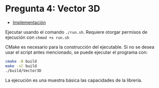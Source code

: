# Pregunta 4: Vector 3D

* [Implementación](src/vector3D.cpp)

Ejecutar usando el comando ```./run.sh```. Requiere otorgar permisos de 
ejecución con ```chmod +x run.sh```

CMake es necesario para la construcción del ejecutable. Si no se desea usar el
script antes mencionado, se puede ejecutar el programa con:

```bash
cmake -B build
make -sC build
./build/Vector3D
```

La ejecución es una muestra básica las capacidades de la librería.